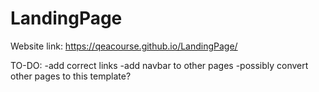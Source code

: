 # LandingPage

Website link: https://qeacourse.github.io/LandingPage/

TO-DO:
-add correct links
-add navbar to other pages
-possibly convert other pages to this template?
